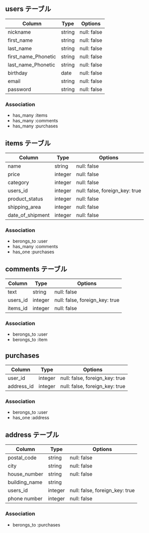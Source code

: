 
## users テーブル

| Column              | Type   | Options     |
| ------------------- | ------ | ----------- |
| nickname            | string | null: false |
| first_name          | string | null: false |
| last_name           | string | null: false |
| first_name_Phonetic | string | null: false |
| last_name_Phonetic  | string | null: false |
| birthday            | date   | null: false |
| email               | string | null: false |
| password            | string | null: false |

### Association

- has_many :items
- has_many :comments
- has_many :purchases


## items テーブル

| Column           | Type    | Options                        |
| ---------------- | ------- | ------------------------------ |
| name             | string  | null: false                    |
| price            | integer | null: false                    |
| category         | integer | null: false                    |
| users_id         | integer | null: false, foreign_key: true |
| product_status   | integer | null: false                    |
| shipping_area    | integer | null: false                    |
| date_of_shipment | integer | null: false                    |

### Association

- berongs_to :user
- has_many   :comments
- has_one :purchases


## comments テーブル

| Column   | Type    | Options                        |
| -------- | ------- | ------------------------------ |
| text     | string  | null: false                    |
| users_id | integer | null: false, foreign_key: true |
| items_id | integer | null: false                    |

### Association

- berongs_to :user
- berongs_to :item


## purchases

| Column     | Type    | Options                        |
| ---------- | ------- | ------------------------------ |
| user_id    | integer | null: false, foreign_key: true |
| address_id | integer | null: false, foreign_key: true |

### Association

- berongs_to :user
- has_one    :address


## address テーブル

| Column        | Type    | Options                        |
| ------------- | ------- | ------------------------------ |
| postal_code   | string  | null: false                    |
| city          | string  | null: false                    |
| house_number  | string  | null: false                    |
| building_name | string  |                                |
| users_id      | integer | null: false, foreign_key: true |
| phone number  | integer | null: false                    |

### Association

- berongs_to :purchases